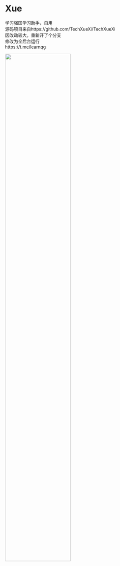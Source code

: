 # Xue
学习强国学习助手，自用<br>
源码项目来自https://github.com/TechXueXi/TechXueXi <br>
因改动较大，重新开了个分支<br>
修改为全后台运行<br>
https://t.me/learnqg

<img src="https://raw.githubusercontent.com/imkenf/Xue/main/0001.jpg" width="65%">
